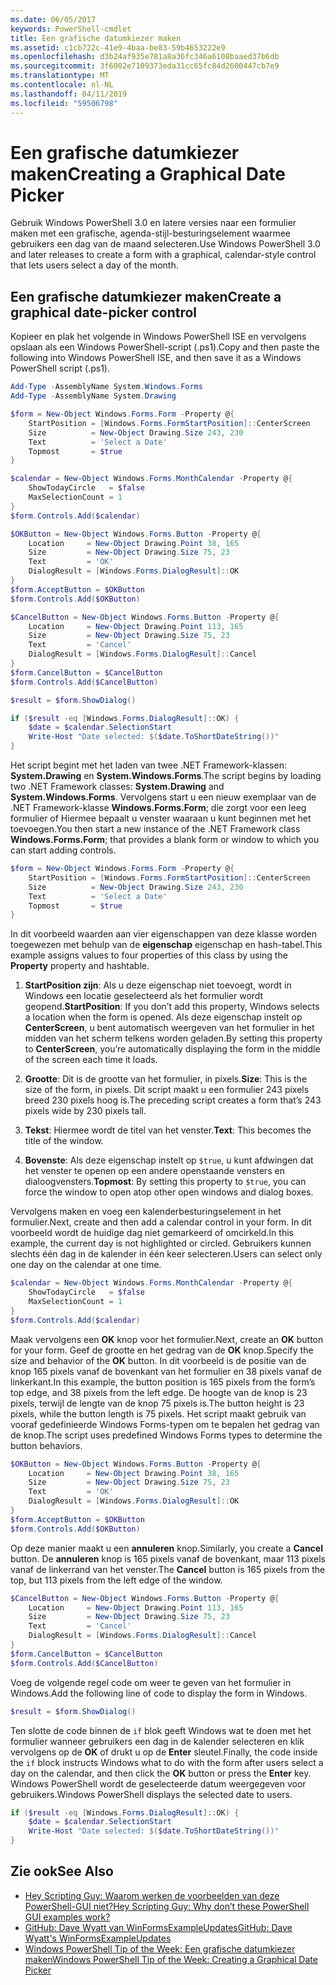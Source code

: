 ```yaml
---
ms.date: 06/05/2017
keywords: PowerShell-cmdlet
title: Een grafische datumkiezer maken
ms.assetid: c1cb722c-41e9-4baa-be83-59b4653222e9
ms.openlocfilehash: d3b24af935e781a8a36fc346a6108baaed37b6db
ms.sourcegitcommit: 3f6002e7109373eda31cc65fc84d2600447cb7e9
ms.translationtype: MT
ms.contentlocale: nl-NL
ms.lasthandoff: 04/11/2019
ms.locfileid: "59506798"
---
```

# <a name="creating-a-graphical-date-picker"></a><span data-ttu-id="9fec3-103">Een grafische datumkiezer maken</span><span class="sxs-lookup"><span data-stu-id="9fec3-103">Creating a Graphical Date Picker</span></span>

<span data-ttu-id="9fec3-104">Gebruik Windows PowerShell 3.0 en latere versies naar een formulier maken met een grafische, agenda-stijl-besturingselement waarmee gebruikers een dag van de maand selecteren.</span><span class="sxs-lookup"><span data-stu-id="9fec3-104">Use Windows PowerShell 3.0 and later releases to create a form with a graphical, calendar-style control that lets users select a day of the month.</span></span>

## <a name="create-a-graphical-date-picker-control"></a><span data-ttu-id="9fec3-105">Een grafische datumkiezer maken</span><span class="sxs-lookup"><span data-stu-id="9fec3-105">Create a graphical date-picker control</span></span>

<span data-ttu-id="9fec3-106">Kopieer en plak het volgende in Windows PowerShell ISE en vervolgens opslaan als een Windows PowerShell-script (.ps1).</span><span class="sxs-lookup"><span data-stu-id="9fec3-106">Copy and then paste the following into Windows PowerShell ISE, and then save it as a Windows PowerShell script (.ps1).</span></span>

```powershell
Add-Type -AssemblyName System.Windows.Forms
Add-Type -AssemblyName System.Drawing

$form = New-Object Windows.Forms.Form -Property @{
    StartPosition = [Windows.Forms.FormStartPosition]::CenterScreen
    Size          = New-Object Drawing.Size 243, 230
    Text          = 'Select a Date'
    Topmost       = $true
}

$calendar = New-Object Windows.Forms.MonthCalendar -Property @{
    ShowTodayCircle   = $false
    MaxSelectionCount = 1
}
$form.Controls.Add($calendar)

$OKButton = New-Object Windows.Forms.Button -Property @{
    Location     = New-Object Drawing.Point 38, 165
    Size         = New-Object Drawing.Size 75, 23
    Text         = 'OK'
    DialogResult = [Windows.Forms.DialogResult]::OK
}
$form.AcceptButton = $OKButton
$form.Controls.Add($OKButton)

$CancelButton = New-Object Windows.Forms.Button -Property @{
    Location     = New-Object Drawing.Point 113, 165
    Size         = New-Object Drawing.Size 75, 23
    Text         = 'Cancel'
    DialogResult = [Windows.Forms.DialogResult]::Cancel
}
$form.CancelButton = $CancelButton
$form.Controls.Add($CancelButton)

$result = $form.ShowDialog()

if ($result -eq [Windows.Forms.DialogResult]::OK) {
    $date = $calendar.SelectionStart
    Write-Host "Date selected: $($date.ToShortDateString())"
}
```

<span data-ttu-id="9fec3-107">Het script begint met het laden van twee .NET Framework-klassen: **System.Drawing** en **System.Windows.Forms**.</span><span class="sxs-lookup"><span data-stu-id="9fec3-107">The script begins by loading two .NET Framework classes: **System.Drawing** and **System.Windows.Forms**.</span></span>
<span data-ttu-id="9fec3-108">Vervolgens start u een nieuw exemplaar van de .NET Framework-klasse **Windows.Forms.Form**; die zorgt voor een leeg formulier of Hiermee bepaalt u venster waaraan u kunt beginnen met het toevoegen.</span><span class="sxs-lookup"><span data-stu-id="9fec3-108">You then start a new instance of the .NET Framework class **Windows.Forms.Form**; that provides a blank form or window to which you can start adding controls.</span></span>

```powershell
$form = New-Object Windows.Forms.Form -Property @{
    StartPosition = [Windows.Forms.FormStartPosition]::CenterScreen
    Size          = New-Object Drawing.Size 243, 230
    Text          = 'Select a Date'
    Topmost       = $true
}
```

<span data-ttu-id="9fec3-109">In dit voorbeeld waarden aan vier eigenschappen van deze klasse worden toegewezen met behulp van de **eigenschap** eigenschap en hash-tabel.</span><span class="sxs-lookup"><span data-stu-id="9fec3-109">This example assigns values to four properties of this class by using the **Property** property and hashtable.</span></span>

1. <span data-ttu-id="9fec3-110">**StartPosition zijn**: Als u deze eigenschap niet toevoegt, wordt in Windows een locatie geselecteerd als het formulier wordt geopend.</span><span class="sxs-lookup"><span data-stu-id="9fec3-110">**StartPosition**: If you don’t add this property, Windows selects a location when the form is opened.</span></span>
   <span data-ttu-id="9fec3-111">Als deze eigenschap instelt op **CenterScreen**, u bent automatisch weergeven van het formulier in het midden van het scherm telkens worden geladen.</span><span class="sxs-lookup"><span data-stu-id="9fec3-111">By setting this property to **CenterScreen**, you’re automatically displaying the form in the middle of the screen each time it loads.</span></span>

2. <span data-ttu-id="9fec3-112">**Grootte**: Dit is de grootte van het formulier, in pixels.</span><span class="sxs-lookup"><span data-stu-id="9fec3-112">**Size**: This is the size of the form, in pixels.</span></span>
   <span data-ttu-id="9fec3-113">Dit script maakt u een formulier 243 pixels breed 230 pixels hoog is.</span><span class="sxs-lookup"><span data-stu-id="9fec3-113">The preceding script creates a form that’s 243 pixels wide by 230 pixels tall.</span></span>

3. <span data-ttu-id="9fec3-114">**Tekst**: Hiermee wordt de titel van het venster.</span><span class="sxs-lookup"><span data-stu-id="9fec3-114">**Text**: This becomes the title of the window.</span></span>

4. <span data-ttu-id="9fec3-115">**Bovenste**: Als deze eigenschap instelt op `$true`, u kunt afdwingen dat het venster te openen op een andere openstaande vensters en dialoogvensters.</span><span class="sxs-lookup"><span data-stu-id="9fec3-115">**Topmost**: By setting this property to `$true`, you can force the window to open atop other open windows and dialog boxes.</span></span>

<span data-ttu-id="9fec3-116">Vervolgens maken en voeg een kalenderbesturingselement in het formulier.</span><span class="sxs-lookup"><span data-stu-id="9fec3-116">Next, create and then add a calendar control in your form.</span></span>
<span data-ttu-id="9fec3-117">In dit voorbeeld wordt de huidige dag niet gemarkeerd of omcirkeld.</span><span class="sxs-lookup"><span data-stu-id="9fec3-117">In this example, the current day is not highlighted or circled.</span></span>
<span data-ttu-id="9fec3-118">Gebruikers kunnen slechts één dag in de kalender in één keer selecteren.</span><span class="sxs-lookup"><span data-stu-id="9fec3-118">Users can select only one day on the calendar at one time.</span></span>

```powershell
$calendar = New-Object Windows.Forms.MonthCalendar -Property @{
    ShowTodayCircle   = $false
    MaxSelectionCount = 1
}
$form.Controls.Add($calendar)
```

<span data-ttu-id="9fec3-119">Maak vervolgens een **OK** knop voor het formulier.</span><span class="sxs-lookup"><span data-stu-id="9fec3-119">Next, create an **OK** button for your form.</span></span>
<span data-ttu-id="9fec3-120">Geef de grootte en het gedrag van de **OK** knop.</span><span class="sxs-lookup"><span data-stu-id="9fec3-120">Specify the size and behavior of the **OK** button.</span></span>
<span data-ttu-id="9fec3-121">In dit voorbeeld is de positie van de knop 165 pixels vanaf de bovenkant van het formulier en 38 pixels vanaf de linkerkant.</span><span class="sxs-lookup"><span data-stu-id="9fec3-121">In this example, the button position is 165 pixels from the form’s top edge, and 38 pixels from the left edge.</span></span>
<span data-ttu-id="9fec3-122">De hoogte van de knop is 23 pixels, terwijl de lengte van de knop 75 pixels is.</span><span class="sxs-lookup"><span data-stu-id="9fec3-122">The button height is 23 pixels, while the button length is 75 pixels.</span></span>
<span data-ttu-id="9fec3-123">Het script maakt gebruik van vooraf gedefinieerde Windows Forms-typen om te bepalen het gedrag van de knop.</span><span class="sxs-lookup"><span data-stu-id="9fec3-123">The script uses predefined Windows Forms types to determine the button behaviors.</span></span>

```powershell
$OKButton = New-Object Windows.Forms.Button -Property @{
    Location     = New-Object Drawing.Point 38, 165
    Size         = New-Object Drawing.Size 75, 23
    Text         = 'OK'
    DialogResult = [Windows.Forms.DialogResult]::OK
}
$form.AcceptButton = $OKButton
$form.Controls.Add($OKButton)
```

<span data-ttu-id="9fec3-124">Op deze manier maakt u een **annuleren** knop.</span><span class="sxs-lookup"><span data-stu-id="9fec3-124">Similarly, you create a **Cancel** button.</span></span>
<span data-ttu-id="9fec3-125">De **annuleren** knop is 165 pixels vanaf de bovenkant, maar 113 pixels vanaf de linkerrand van het venster.</span><span class="sxs-lookup"><span data-stu-id="9fec3-125">The **Cancel** button is 165 pixels from the top, but 113 pixels from the left edge of the window.</span></span>

```powershell
$CancelButton = New-Object Windows.Forms.Button -Property @{
    Location     = New-Object Drawing.Point 113, 165
    Size         = New-Object Drawing.Size 75, 23
    Text         = 'Cancel'
    DialogResult = [Windows.Forms.DialogResult]::Cancel
}
$form.CancelButton = $CancelButton
$form.Controls.Add($CancelButton)
```

<span data-ttu-id="9fec3-126">Voeg de volgende regel code om weer te geven van het formulier in Windows.</span><span class="sxs-lookup"><span data-stu-id="9fec3-126">Add the following line of code to display the form in Windows.</span></span>

```powershell
$result = $form.ShowDialog()
```

<span data-ttu-id="9fec3-127">Ten slotte de code binnen de `if` blok geeft Windows wat te doen met het formulier wanneer gebruikers een dag in de kalender selecteren en klik vervolgens op de **OK** of drukt u op de **Enter** sleutel.</span><span class="sxs-lookup"><span data-stu-id="9fec3-127">Finally, the code inside the `if` block instructs Windows what to do with the form after users select a day on the calendar, and then click the **OK** button or press the **Enter** key.</span></span>
<span data-ttu-id="9fec3-128">Windows PowerShell wordt de geselecteerde datum weergegeven voor gebruikers.</span><span class="sxs-lookup"><span data-stu-id="9fec3-128">Windows PowerShell displays the selected date to users.</span></span>

```powershell
if ($result -eq [Windows.Forms.DialogResult]::OK) {
    $date = $calendar.SelectionStart
    Write-Host "Date selected: $($date.ToShortDateString())"
}
```

## <a name="see-also"></a><span data-ttu-id="9fec3-129">Zie ook</span><span class="sxs-lookup"><span data-stu-id="9fec3-129">See Also</span></span>

- [<span data-ttu-id="9fec3-130">Hey Scripting Guy:  Waarom werken de voorbeelden van deze PowerShell-GUI niet?</span><span class="sxs-lookup"><span data-stu-id="9fec3-130">Hey Scripting Guy:  Why don’t these PowerShell GUI examples work?</span></span>](https://go.microsoft.com/fwlink/?LinkId=506644)
- [<span data-ttu-id="9fec3-131">GitHub: Dave Wyatt van WinFormsExampleUpdates</span><span class="sxs-lookup"><span data-stu-id="9fec3-131">GitHub: Dave Wyatt's WinFormsExampleUpdates</span></span>](https://github.com/dlwyatt/WinFormsExampleUpdates)
- [<span data-ttu-id="9fec3-132">Windows PowerShell Tip of the Week:  Een grafische datumkiezer maken</span><span class="sxs-lookup"><span data-stu-id="9fec3-132">Windows PowerShell Tip of the Week:  Creating a Graphical Date Picker</span></span>](https://technet.microsoft.com/library/ff730942.aspx)